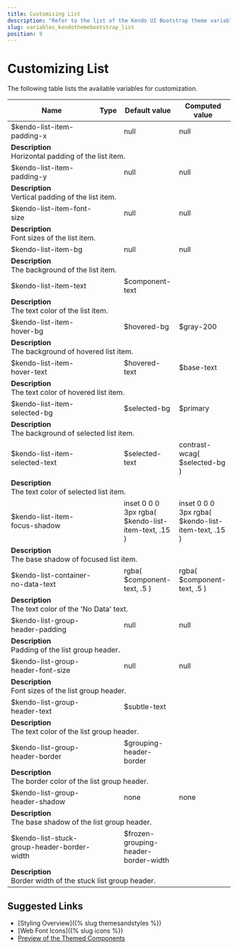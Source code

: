 ```yaml
---
title: Customizing List
description: "Refer to the list of the Kendo UI Bootstrap theme variables available for customization."
slug: variables_kendothemebootstrap_list
position: 9
---
```


# Customizing List

The following table lists the available variables for customization.

<table class="theme-variables">
    <colgroup>
    <col style="width: 200px; white-space:nowrap;" />
    <col />
    <col />
    <col />
</colgroup>
<thead>
    <tr>
        <th>Name</th>
        <th>Type</th>
        <th>Default value</th>
        <th>Computed value</th>
    </tr>
</thead>
<tbody>
        <tr>
    <td>$kendo-list-item-padding-x</td>
    <td></td>
    <td>null</td>
    <td>null</td>
</tr>
<tr>
    <td colspan="4" class="theme-variables-description-container"><div><b>Description</b><div class="theme-variables-description">Horizontal padding of the list item.</div></div>
    </td>
</tr>
<tr>
    <td>$kendo-list-item-padding-y</td>
    <td></td>
    <td>null</td>
    <td>null</td>
</tr>
<tr>
    <td colspan="4" class="theme-variables-description-container"><div><b>Description</b><div class="theme-variables-description">Vertical padding of the list item.</div></div>
    </td>
</tr>
<tr>
    <td>$kendo-list-item-font-size</td>
    <td></td>
    <td>null</td>
    <td>null</td>
</tr>
<tr>
    <td colspan="4" class="theme-variables-description-container"><div><b>Description</b><div class="theme-variables-description">Font sizes of the list item.</div></div>
    </td>
</tr>
<tr>
    <td>$kendo-list-item-bg</td>
    <td></td>
    <td>null</td>
    <td>null</td>
</tr>
<tr>
    <td colspan="4" class="theme-variables-description-container"><div><b>Description</b><div class="theme-variables-description">The background of the list item.</div></div>
    </td>
</tr>
<tr>
    <td>$kendo-list-item-text</td>
    <td></td>
    <td>$component-text</td>
    <td></td>
</tr>
<tr>
    <td colspan="4" class="theme-variables-description-container"><div><b>Description</b><div class="theme-variables-description">The text color of the list item.</div></div>
    </td>
</tr>
<tr>
    <td>$kendo-list-item-hover-bg</td>
    <td></td>
    <td>$hovered-bg</td>
    <td>$gray-200</td>
</tr>
<tr>
    <td colspan="4" class="theme-variables-description-container"><div><b>Description</b><div class="theme-variables-description">The background of hovered list item.</div></div>
    </td>
</tr>
<tr>
    <td>$kendo-list-item-hover-text</td>
    <td></td>
    <td>$hovered-text</td>
    <td>$base-text</td>
</tr>
<tr>
    <td colspan="4" class="theme-variables-description-container"><div><b>Description</b><div class="theme-variables-description">The text color of hovered list item.</div></div>
    </td>
</tr>
<tr>
    <td>$kendo-list-item-selected-bg</td>
    <td></td>
    <td>$selected-bg</td>
    <td>$primary</td>
</tr>
<tr>
    <td colspan="4" class="theme-variables-description-container"><div><b>Description</b><div class="theme-variables-description">The background of selected list item.</div></div>
    </td>
</tr>
<tr>
    <td>$kendo-list-item-selected-text</td>
    <td></td>
    <td>$selected-text</td>
    <td>contrast-wcag( $selected-bg )</td>
</tr>
<tr>
    <td colspan="4" class="theme-variables-description-container"><div><b>Description</b><div class="theme-variables-description">The text color of selected list item.</div></div>
    </td>
</tr>
<tr>
    <td>$kendo-list-item-focus-shadow</td>
    <td></td>
    <td>inset 0 0 0 3px rgba( $kendo-list-item-text, .15 )</td>
    <td>inset 0 0 0 3px rgba( $kendo-list-item-text, .15 )</td>
</tr>
<tr>
    <td colspan="4" class="theme-variables-description-container"><div><b>Description</b><div class="theme-variables-description">The base shadow of focused list item.</div></div>
    </td>
</tr>
<tr>
    <td>$kendo-list-container-no-data-text</td>
    <td></td>
    <td>rgba( $component-text, .5 )</td>
    <td>rgba( $component-text, .5 )</td>
</tr>
<tr>
    <td colspan="4" class="theme-variables-description-container"><div><b>Description</b><div class="theme-variables-description">The text color of the 'No Data' text.</div></div>
    </td>
</tr>
<tr>
    <td>$kendo-list-group-header-padding</td>
    <td></td>
    <td>null</td>
    <td>null</td>
</tr>
<tr>
    <td colspan="4" class="theme-variables-description-container"><div><b>Description</b><div class="theme-variables-description">Padding of the list group header.</div></div>
    </td>
</tr>
<tr>
    <td>$kendo-list-group-header-font-size</td>
    <td></td>
    <td>null</td>
    <td>null</td>
</tr>
<tr>
    <td colspan="4" class="theme-variables-description-container"><div><b>Description</b><div class="theme-variables-description">Font sizes of the list group header.</div></div>
    </td>
</tr>
<tr>
    <td>$kendo-list-group-header-text</td>
    <td></td>
    <td>$subtle-text</td>
    <td></td>
</tr>
<tr>
    <td colspan="4" class="theme-variables-description-container"><div><b>Description</b><div class="theme-variables-description">The text color of the list group header.</div></div>
    </td>
</tr>
<tr>
    <td>$kendo-list-group-header-border</td>
    <td></td>
    <td>$grouping-header-border</td>
    <td></td>
</tr>
<tr>
    <td colspan="4" class="theme-variables-description-container"><div><b>Description</b><div class="theme-variables-description">The border color of the list group header.</div></div>
    </td>
</tr>
<tr>
    <td>$kendo-list-group-header-shadow</td>
    <td></td>
    <td>none</td>
    <td>none</td>
</tr>
<tr>
    <td colspan="4" class="theme-variables-description-container"><div><b>Description</b><div class="theme-variables-description">The base shadow of the list group header.</div></div>
    </td>
</tr>
<tr>
    <td>$kendo-list-stuck-group-header-border-width</td>
    <td></td>
    <td>$frozen-grouping-header-border-width</td>
    <td></td>
</tr>
<tr>
    <td colspan="4" class="theme-variables-description-container"><div><b>Description</b><div class="theme-variables-description">Border width of the stuck list group header.</div></div>
    </td>
</tr>
</tbody>
</table>

## Suggested Links

* [Styling Overview]({% slug themesandstyles %})
* [Web Font Icons]({% slug icons %})
* [Preview of the Themed Components](../)

